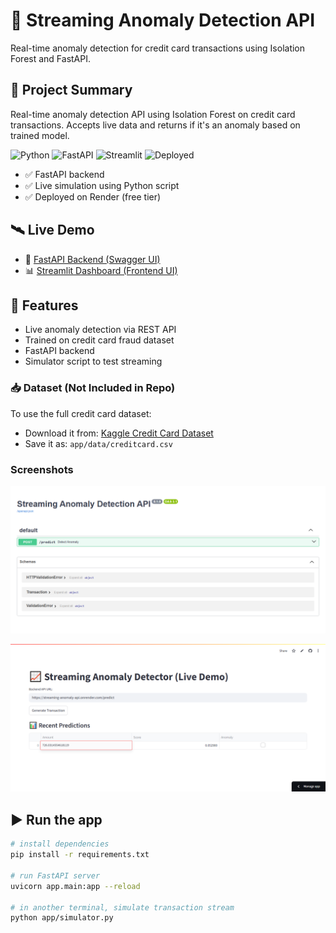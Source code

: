 # 🧠 Streaming Anomaly Detection API

Real-time anomaly detection for credit card transactions using Isolation Forest and FastAPI.

## 🚀 Project Summary

Real-time anomaly detection API using Isolation Forest on credit card transactions. Accepts live data and returns if it's an anomaly based on trained model.

![Python](https://img.shields.io/badge/Made%20With-Python-blue)
![FastAPI](https://img.shields.io/badge/API-FastAPI-green)
![Streamlit](https://img.shields.io/badge/UI-Streamlit-orange)
![Deployed](https://img.shields.io/badge/Hosted%20On-Render%20+%20Streamlit-brightgreen)

- ✅ FastAPI backend
- ✅ Live simulation using Python script
- ✅ Deployed on Render (free tier)

## 🛰️ Live Demo

- 🔗 [FastAPI Backend (Swagger UI)](https://streaming-anomaly-api.onrender.com/docs)
- 📊 [Streamlit Dashboard (Frontend UI)](https://streaming-anomaly-api.streamlit.app)

## 🧠 Features

- Live anomaly detection via REST API
- Trained on credit card fraud dataset
- FastAPI backend
- Simulator script to test streaming

### 📥 Dataset (Not Included in Repo)

To use the full credit card dataset:

- Download it from: [Kaggle Credit Card Dataset](https://www.kaggle.com/mlg-ulb/creditcardfraud)
- Save it as: `app/data/creditcard.csv`

### Screenshots

![FastAPI Backend (Swagger UI)](https://raw.githubusercontent.com/SykamRaju/Streaming-Anomaly-API/refs/heads/main/app/static/screenshot1.png)

![Streamlit UI](https://raw.githubusercontent.com/SykamRaju/Streaming-Anomaly-API/refs/heads/main/app/static/screenshot2.png)

## ▶️ Run the app

```bash
# install dependencies
pip install -r requirements.txt

# run FastAPI server
uvicorn app.main:app --reload

# in another terminal, simulate transaction stream
python app/simulator.py
```
